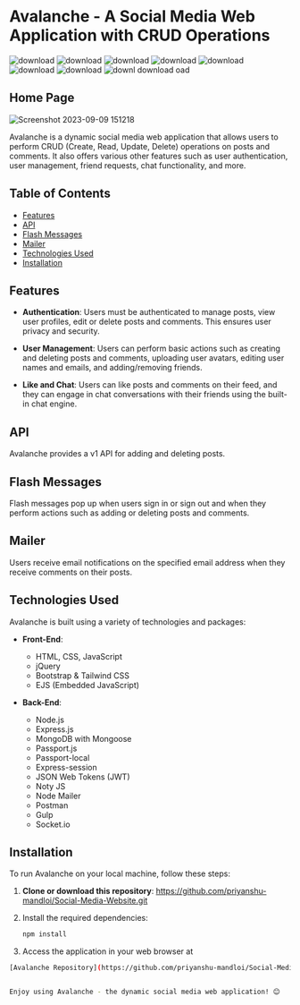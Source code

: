 # Avalanche - A Social Media Web Application with CRUD Operations

![download](https://github.com/priyanshu-mandloi/Social-Media-Website/assets/99532489/56188139-5a41-44c8-a62d-60546c2206a2)
![download](https://github.com/priyanshu-mandloi/Social-Media-Website/assets/99532489/f805658d-b2c9-454f-977f-52ce7b4a9e43)
![download](https://github.com/priyanshu-mandloi/Social-Media-Website/assets/99532489/0a5d9e53-cb21-41a5-81d9-8811f9f48a93)
![download](https://github.com/priyanshu-mandloi/Social-Media-Website/assets/99532489/965c0d3e-1c93-48ca-8e6c-5e1a94c3906a)
![download](https://github.com/priyanshu-mandloi/Social-Media-Website/assets/99532489/e9fa3b4e-57bd-4480-8e47-03edc8a7a774)
![download](https://github.com/priyanshu-mandloi/Social-Media-Website/assets/99532489/1ab401d6-4c91-40e9-807c-d2d64edcf211)
![download](https://github.com/priyanshu-mandloi/Social-Media-Website/assets/99532489/a9a392c0-cf16-4d18-a3a3-1bfdc7f92409)
![downl
![download](https://github.com/priyanshu-mandloi/Social-Media-Website/assets/99532489/aee78fa2-2997-4172-9bfa-0fbb307f1b89)
oad](https://github.com/priyanshu-mandloi/Social-Media-Website/assets/99532489/307a06ee-47a4-44dd-a592-3bac12158a58)


## Home Page
![Screenshot 2023-09-09 151218](https://github.com/priyanshu-mandloi/Social-Media-Website/assets/99532489/d956d714-fe0a-4abe-b891-0eda4fcdc474)

Avalanche is a dynamic social media web application that allows users to perform CRUD (Create, Read, Update, Delete) operations on posts and comments. It also offers various other features such as user authentication, user management, friend requests, chat functionality, and more.

## Table of Contents

- [Features](#features)
- [API](#api)
- [Flash Messages](#flash-messages)
- [Mailer](#mailer)
- [Technologies Used](#technologies-used)
- [Installation](#installation)

## Features

- **Authentication**: Users must be authenticated to manage posts, view user profiles, edit or delete posts and comments. This ensures user privacy and security.

- **User Management**: Users can perform basic actions such as creating and deleting posts and comments, uploading user avatars, editing user names and emails, and adding/removing friends.

- **Like and Chat**: Users can like posts and comments on their feed, and they can engage in chat conversations with their friends using the built-in chat engine.

## API

Avalanche provides a v1 API for adding and deleting posts.

## Flash Messages

Flash messages pop up when users sign in or sign out and when they perform actions such as adding or deleting posts and comments.

## Mailer

Users receive email notifications on the specified email address when they receive comments on their posts.

## Technologies Used

Avalanche is built using a variety of technologies and packages:

- **Front-End**:
  - HTML, CSS, JavaScript
  - jQuery
  - Bootstrap & Tailwind CSS
  - EJS (Embedded JavaScript)

- **Back-End**:
  - Node.js
  - Express.js
  - MongoDB with Mongoose
  - Passport.js
  - Passport-local
  - Express-session
  - JSON Web Tokens (JWT)
  - Noty JS
  - Node Mailer
  - Postman
  - Gulp
  - Socket.io

## Installation

To run Avalanche on your local machine, follow these steps:

1. **Clone or download this repository**: https://github.com/priyanshu-mandloi/Social-Media-Website.git

2. Install the required dependencies:

   ```bash
   npm install
3. Access the application in your web browser at
  ```bash
[Avalanche Repository](https://github.com/priyanshu-mandloi/Social-Media-Website.git).


Enjoy using Avalanche - the dynamic social media web application! 😊
